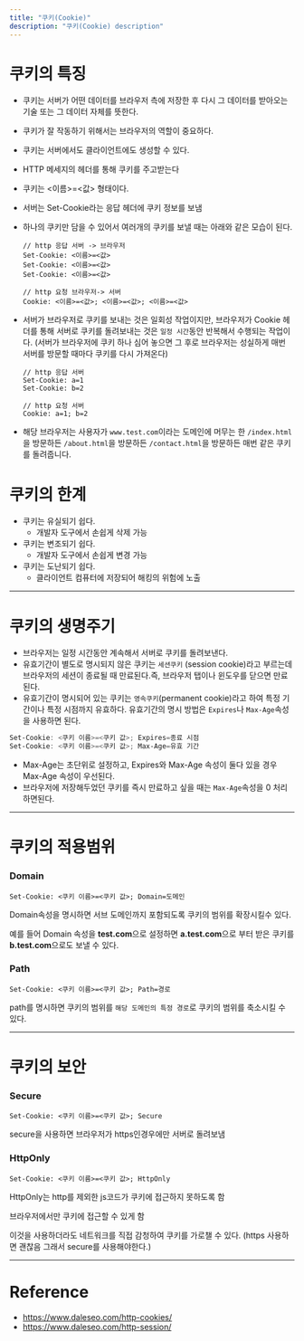 ```yaml
---
title: "쿠키(Cookie)"
description: "쿠키(Cookie) description"
---
```


# 쿠키의 특징

- 쿠키는 서버가 어떤 데이터를 브라우저 측에 저장한 후 다시 그 데이터를 받아오는 기술 또는 그 데이터 자체를 뜻한다.
- 쿠키가 잘 작동하기 위해서는 브라우저의 역할이 중요하다.
- 쿠키는 서버에서도 클라이언트에도 생성할 수 있다.
- HTTP 메세지의 헤더를 통해 쿠키를 주고받는다
- 쿠키는 <이름>=<값> 형태이다.
- 서버는 Set-Cookie라는 응답 헤더에 쿠키 정보를 보냄
- 하나의 쿠키만 담을 수 있어서 여러개의 쿠키를 보낼 때는 아래와 같은 모습이 된다.
    
    ```
    // http 응답 서버 -> 브라우저
    Set-Cookie: <이름>=<값>
    Set-Cookie: <이름>=<값>
    Set-Cookie: <이름>=<값>
    
    // http 요청 브라우저-> 서버
    Cookie: <이름>=<값>; <이름>=<값>; <이름>=<값>
    ```
    
- 서버가 브라우저로 쿠키를 보내는 것은 일회성 작업이지만, 브라우저가 Cookie 헤더를 통해 서버로 쿠키를 돌려보내는 것은 `일정 시간`동안 반복해서 수행되는 작업이다. (서버가 브라우저에 쿠키 하나 심어 놓으면 그 후로 브라우저는 성실하게 매번 서버를 방문할 때마다 쿠키를 다시 가져온다)
    
    ```
    // http 응답 서버
    Set-Cookie: a=1
    Set-Cookie: b=2
    
    // http 요청 서버
    Cookie: a=1; b=2
    ```
    
- 해당 브라우저는 사용자가 `www.test.com`이라는 도메인에 머무는 한 `/index.html`을 방문하든 `/about.html`을 방문하든 `/contact.html`을 방문하든 매번 같은 쿠키를 돌려줍니다.

# 쿠키의 한계

- 쿠키는 유실되기 쉽다.
    - 개발자 도구에서 손쉽게 삭제 가능
- 쿠키는 변조되기 쉽다.
    - 개발자 도구에서 손쉽게 변경 가능
- 쿠키는 도난되기 쉽다.
    - 클라이언트 컴퓨터에 저장되어 해킹의 위험에 노출

---

# 쿠키의 생명주기

- 브라우저는 일정 시간동안 계속해서 서버로 쿠키를 돌려보낸다.
- 유효기간이 별도로 명시되지 않은 쿠키는 `세션쿠키` (session cookie)라고 부르는데 브라우저의 세션이 종료될 때 만료된다.즉, 브라우저 탭이나 윈도우를 닫으면 만료된다.
- 유효기간이 명시되어 있는 쿠키는 `영속쿠키`(permanent cookie)라고 하여 특정 기간이나 특정 시점까지 유효하다. 유효기간의 명시 방법은 `Expires`나 `Max-Age`속성을 사용하면 된다.

```powershell
Set-Cookie: <쿠키 이름>=<쿠키 값>; Expires=종료 시점
Set-Cookie: <쿠키 이름>=<쿠키 값>; Max-Age=유효 기간
```

- Max-Age는 초단위로 설정하고, Expires와 Max-Age 속성이 둘다 있을 경우 Max-Age 속성이 우선된다.
- 브라우저에 저장해두었던 쿠키를 즉시 만료하고 싶을 때는 `Max-Age`속성을 0 처리하면된다.

---

# 쿠키의 적용범위

### Domain

`Set-Cookie: <쿠키 이름>=<쿠키 값>; Domain=도메인` 

Domain속성을 명시하면 서브 도메인까지 포함되도록 쿠키의 범위를 확장시킬수 있다.

예를 들어 Domain 속성을 **test.com**으로 설정하면 **a.test.com**으로 부터 받은 쿠키를 **b.test.com**으로도 보낼 수 있다.

### Path

`Set-Cookie: <쿠키 이름>=<쿠키 값>; Path=경로`

path를 명시하면 쿠키의 범위를 `해당 도메인의 특정 경로`로 쿠키의 범위를 축소시킬 수 있다.

---

# 쿠키의 보안

### Secure

`Set-Cookie: <쿠키 이름>=<쿠키 값>; Secure`

secure을 사용하면 브라우저가 https인경우에만 서버로 돌려보냄

### HttpOnly

`Set-Cookie: <쿠키 이름>=<쿠키 값>; HttpOnly`

HttpOnly는 http를 제외한 js코드가 쿠키에 접근하지 못하도록 함

브라우저에서만 쿠키에 접근할 수 있게 함

이것을 사용하더라도 네트워크를 직접 감청하여 쿠키를 가로챌 수 있다. (https 사용하면 괜찮음 그래서 secure를 사용해야한다.)

---

# Reference

- https://www.daleseo.com/http-cookies/
- https://www.daleseo.com/http-session/
